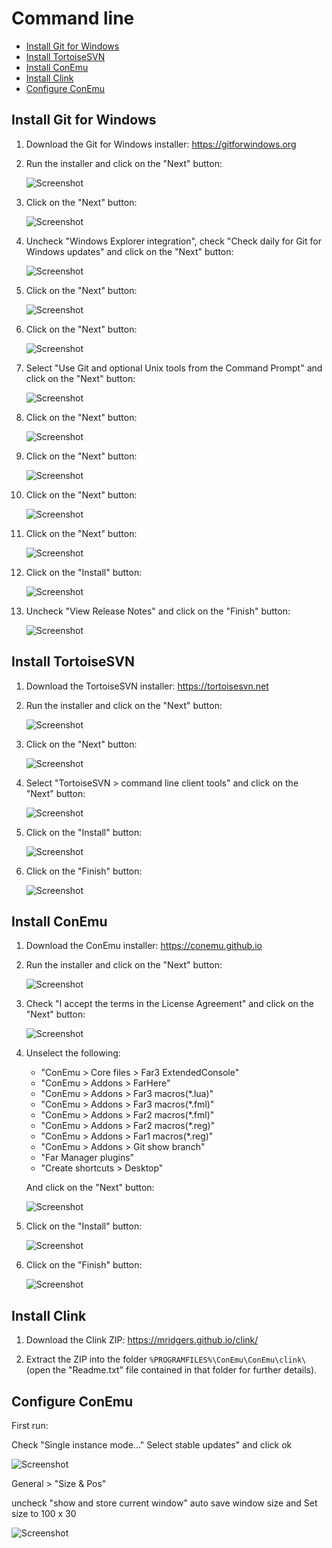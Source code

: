 # Command line

- [Install Git for Windows](#install-git-for-windows)
- [Install TortoiseSVN](#install-tortoisesvn)
- [Install ConEmu](#install-conemu)
- [Install Clink](#install-clink)
- [Configure ConEmu](#configure-conemu)

## Install Git for Windows

1. Download the Git for Windows installer: https://gitforwindows.org

1. Run the installer and click on the "Next" button:

    ![Screenshot](images/git_for_windows_install_01.png?raw=true)

1. Click on the "Next" button:

    ![Screenshot](images/git_for_windows_install_02.png?raw=true)

1. Uncheck "Windows Explorer integration", check "Check daily for Git for Windows updates" and click on the "Next" button:

    ![Screenshot](images/git_for_windows_install_03.png?raw=true)

1. Click on the "Next" button:

    ![Screenshot](images/git_for_windows_install_04.png?raw=true)

1. Click on the "Next" button:

    ![Screenshot](images/git_for_windows_install_05.png?raw=true)

1. Select "Use Git and optional Unix tools from the Command Prompt" and click on the "Next" button:

    ![Screenshot](images/git_for_windows_install_06.png?raw=true)

1. Click on the "Next" button:

    ![Screenshot](images/git_for_windows_install_07.png?raw=true)

1. Click on the "Next" button:

    ![Screenshot](images/git_for_windows_install_08.png?raw=true)

1. Click on the "Next" button:

    ![Screenshot](images/git_for_windows_install_09.png?raw=true)

1. Click on the "Next" button:

    ![Screenshot](images/git_for_windows_install_10.png?raw=true)

1. Click on the "Install" button:

    ![Screenshot](images/git_for_windows_install_11.png?raw=true)

1. Uncheck "View Release Notes" and click on the "Finish" button:

    ![Screenshot](images/git_for_windows_install_12.png?raw=true)

## Install TortoiseSVN

1. Download the TortoiseSVN installer: https://tortoisesvn.net

1. Run the installer and click on the "Next" button:

    ![Screenshot](images/tortoisesvn_install_01.png?raw=true)

1. Click on the "Next" button:

    ![Screenshot](images/tortoisesvn_install_02.png?raw=true)

1. Select "TortoiseSVN > command line client tools" and click on the "Next" button:

    ![Screenshot](images/tortoisesvn_install_03.png?raw=true)

1. Click on the "Install" button:

    ![Screenshot](images/tortoisesvn_install_04.png?raw=true)

1. Click on the "Finish" button:

    ![Screenshot](images/tortoisesvn_install_05.png?raw=true)

## Install ConEmu

1. Download the ConEmu installer: https://conemu.github.io

1. Run the installer and click on the "Next" button:

    ![Screenshot](images/conemu_install_01.png?raw=true)

1. Check "I accept the terms in the License Agreement" and click on the "Next" button:

    ![Screenshot](images/conemu_install_02.png?raw=true)

1. Unselect the following:

    - "ConEmu > Core files > Far3 ExtendedConsole"
    - "ConEmu > Addons > FarHere"
    - "ConEmu > Addons > Far3 macros(*.lua)"
    - "ConEmu > Addons > Far3 macros(*.fml)"
    - "ConEmu > Addons > Far2 macros(*.fml)"
    - "ConEmu > Addons > Far2 macros(*.reg)"
    - "ConEmu > Addons > Far1 macros(*.reg)"
    - "ConEmu > Addons > Git show branch"
    - "Far Manager plugins"
    - "Create shortcuts > Desktop"

    And click on the "Next" button:

    ![Screenshot](images/conemu_install_03.png?raw=true)

1. Click on the "Install" button:

    ![Screenshot](images/conemu_install_04.png?raw=true)

1. Click on the "Finish" button:

    ![Screenshot](images/conemu_install_05.png?raw=true)

## Install Clink

1. Download the Clink ZIP: https://mridgers.github.io/clink/

1. Extract the ZIP into the folder `%PROGRAMFILES%\ConEmu\ConEmu\clink\` (open the "Readme.txt" file contained in that folder for further details).

## Configure ConEmu

First run:

Check "Single instance mode..." Select stable updates" and click ok

![Screenshot](images/conemu_first_run.png?raw=true)

General > "Size & Pos"

uncheck "show and store current window"
auto save window size and
Set size to 100 x 30

![Screenshot](images/conemu_settings_general_size_&_pos.png?raw=true)
